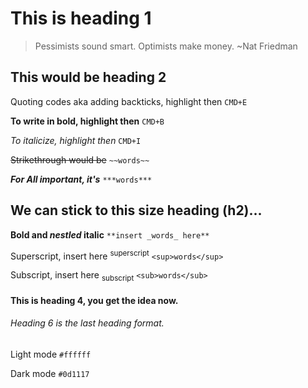 # This is heading 1
> Pessimists sound smart. Optimists make money. ~Nat Friedman

## This would be heading 2

Quoting codes aka adding backticks, highlight then `CMD+E`

**To write in bold, highlight then** `CMD+B`

_To italicize, highlight then_ `CMD+I`

~~Strikethrough would be~~ `~~words~~`

***For All important, it's*** `***words***`

## We can stick to this size heading (h2)...

**Bold and _nestled_ italic** `**insert _words_ here**`

Superscript, insert here <sup>superscript</sup> `<sup>words</sup>`

Subscript, insert here <sub>subscript</sub> `<sub>words</sub>`

#### This is heading 4, you get the idea now.
###### Heading 6 is the last heading format.
Light mode `#ffffff`

Dark mode `#0d1117`
